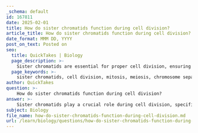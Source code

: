```yaml
---
_schema: default
id: 167811
date: 2025-02-01
title: How do sister chromatids function during cell division?
article_title: How do sister chromatids function during cell division?
date_format: MMM DD, YYYY
post_on_text: Posted on
seo:
  title: QuickTakes | Biology
  page_description: >-
    Sister chromatids are essential for proper cell division, ensuring accurate distribution of genetic material during mitosis and meiosis, critical for maintaining genetic stability and diversity.
  page_keywords: >-
    sister chromatids, cell division, mitosis, meiosis, chromosome separation, centromere, genetic stability, S phase, prophase, metaphase, anaphase, telophase, cytokinesis, homologous chromosomes, haploid cells, spindle apparatus
author: QuickTakes
question: >-
    How do sister chromatids function during cell division?
answer: >-
    Sister chromatids play a crucial role during cell division, specifically in the processes of mitosis and meiosis. Here’s how they function:\n\n1. **Formation**: Sister chromatids are formed during the S phase of the cell cycle when DNA replication occurs. Each chromosome is duplicated, resulting in two identical copies, which are held together at a region called the centromere.\n\n2. **Mitosis**: \n   - During mitosis, sister chromatids are separated to ensure that each daughter cell receives an identical set of chromosomes. \n   - The process can be broken down into several stages:\n     - **Prophase**: The chromatin condenses into visible chromosomes, and the mitotic spindle begins to form.\n     - **Metaphase**: Sister chromatids align at the metaphase plate.\n     - **Anaphase**: The centromeres split, and the spindle fibers pull the sister chromatids apart toward opposite poles of the cell.\n     - **Telophase**: The chromatids reach the poles, and the nuclear envelope begins to reform around each set of chromosomes, followed by cytokinesis, which divides the cytoplasm, resulting in two identical daughter cells.\n\n3. **Meiosis**: \n   - In meiosis, sister chromatids are also separated, but this occurs in two distinct stages (Meiosis I and Meiosis II).\n   - **Meiosis I**: Homologous chromosomes are separated, and sister chromatids remain together.\n   - **Meiosis II**: This is similar to mitosis, where sister chromatids are separated:\n     - **Prophase II**: The spindle apparatus forms again.\n     - **Metaphase II**: Chromosomes align at the metaphase plate.\n     - **Anaphase II**: Sister chromatids are pulled apart to opposite poles.\n     - **Telophase II**: Four haploid cells are formed, each containing one copy of each chromosome.\n\n4. **Significance**: The separation of sister chromatids is essential for maintaining genetic stability. It ensures that each daughter cell receives an exact copy of the genetic material, which is critical for proper cell function and organismal development.\n\nIn summary, sister chromatids are vital for the accurate distribution of genetic material during cell division, whether in somatic cells through mitosis or in gametes through meiosis. Their proper separation is crucial for genetic stability and diversity.
subject: Biology
file_name: how-do-sister-chromatids-function-during-cell-division.md
url: /learn/biology/questions/how-do-sister-chromatids-function-during-cell-division
---
```


&nbsp;